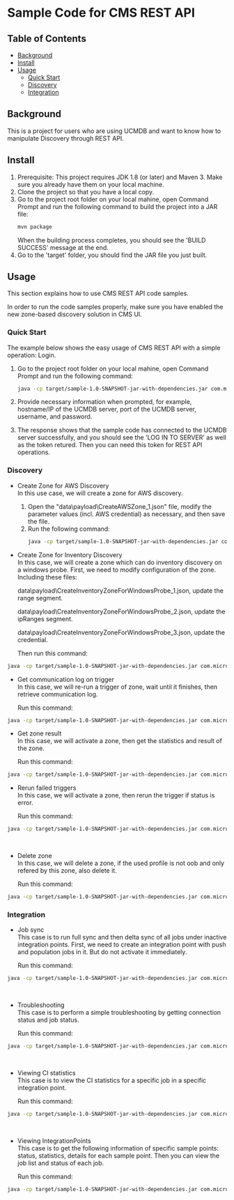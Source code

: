 # Sample Code for CMS REST API

## Table of Contents

- [Background](#background)
- [Install](#install)
- [Usage](#usage)
	- [Quick Start](#quick-start)
	- [Discovery](#discovery)
	- [Integration](#integration)

## Background

This is a project for users who are using UCMDB and want to know how to manipulate Discovery through REST API. 



## Install

1. Prerequisite: This project requires JDK 1.8 (or later) and Maven 3. Make sure you already have them on your local machine. 
2. Clone the project so that you have a local copy. 
3. Go to the project root folder on your local mahine, open Command Prompt and run the following command to build the project into a JAR file:
   ```sh
   mvn package
   ```
   When the building process completes, you should see the 'BUILD SUCCESS' message at the end.
4. Go to the 'target' folder, you should find the JAR file you just built.



## Usage

This section explains how to use CMS REST API code samples. 

In order to run the code samples properly, make sure you have enabled the new zone-based discovery solution in CMS UI.

### Quick Start

The example below shows the easy usage of CMS REST API with a simple operation: Login. 

1. Go to the project root folder on your local mahine, open Command Prompt and run the following command:

   ```sh
   java -cp target/sample-1.0-SNAPSHOT-jar-with-dependencies.jar com.microfocus.ucmdb.rest.sample.quickstart.LogInToUCMDB
   ```
2. Provide necessary information when prompted, for example, hostname/IP of the UCMDB server, port of the UCMDB server, username, and password.
3. The response shows that the sample code has connected to the UCMDB server successfully, and you should see the 'LOG IN TO SERVER' as well as the token retured. 
   Then you can need this token for REST API operations.


### Discovery
* Create Zone for AWS Discovery  
    In this use case, we will create a zone for AWS discovery. 
    1. Open the "data\payload\CreateAWSZone_1.json" file, modify the parameter values (incl. AWS credential) as necessary, and then save the file.
    2. Run the following command:
       ```sh
       java -cp target/sample-1.0-SNAPSHOT-jar-with-dependencies.jar com.microfocus.ucmdb.rest.sample.discovery.CreateAWSZone
       ```
    

* Create Zone for Inventory Discovery  
    In this case, we will create a zone which can do inventory discovery on a windows probe.
First, we need to modify configuration of the zone. Including these files:

    data\payload\CreateInventoryZoneForWindowsProbe_1.json, update the range segment.

    data\payload\CreateInventoryZoneForWindowsProbe_2.json, update the ipRanges segment.

    data\payload\CreateInventoryZoneForWindowsProbe_3.json, update the credential.

    Then run this command:
    
```sh
java -cp target/sample-1.0-SNAPSHOT-jar-with-dependencies.jar com.microfocus.ucmdb.rest.sample.discovery.CreateInventoryZoneForWindowsProbe
```


* Get communication log on trigger  
    In this case, we will re-run a trigger of zone, wait until it finishes, then retrieve communication log.

    Run this command:

```sh
java -cp target/sample-1.0-SNAPSHOT-jar-with-dependencies.jar com.microfocus.ucmdb.rest.sample.discovery.GetComlogOnTrigger
```

  

* Get zone result  
    In this case, we will activate a zone, then get the statistics and result of the zone.

    Run this command:

```sh
java -cp target/sample-1.0-SNAPSHOT-jar-with-dependencies.jar com.microfocus.ucmdb.rest.sample.discovery.GetZoneResult
```

  

* Rerun failed triggers  
    In this case, we will activate a zone, then rerun the trigger if status is error. 

    Run this command:

```sh
java -cp target/sample-1.0-SNAPSHOT-jar-with-dependencies.jar com.microfocus.ucmdb.rest.sample.discovery.RerunFailedTriggers
```

​    

* Delete zone  
    In this case, we will delete a zone, if the used profile is not oob and only refered by this zone, also delete it.

  Run this command:
  
```sh
java -cp target/sample-1.0-SNAPSHOT-jar-with-dependencies.jar com.microfocus.ucmdb.rest.sample.discovery.DeleteZoneWithAllReference
```

  

### Integration
* Job sync  
    This case is to run full sync and then delta sync of all jobs under inactive integration points.
    First, we need to create an integration point with push and population jobs in it. But do not activate it immediately.
    
    Run this command:
    
```sh
java -cp target/sample-1.0-SNAPSHOT-jar-with-dependencies.jar com.microfocus.ucmdb.rest.sample.integration.JobSyncScenarioSample
```


​    
* Troubleshooting  
    This case is to perform a simple troubleshooting by getting connection status and job status.
    
    Run this command:
    
```sh
java -cp target/sample-1.0-SNAPSHOT-jar-with-dependencies.jar com.microfocus.ucmdb.rest.sample.integration.SimpleTroubleshootingScenarioSample
```


​    
* Viewing CI statistics  
    This case is to view the CI statistics for a specific job in a specific integration point.
    
    Run this command:
    
```sh
java -cp target/sample-1.0-SNAPSHOT-jar-with-dependencies.jar com.microfocus.ucmdb.rest.sample.integration.ViewCIStatisticsScenarioSample
```


​    
* Viewing IntegrationPoints  
    This case is to get the following information of specific sample points: status, statistics, details for each sample point. Then you can view the job list and status of each job.
    
    Run this command:
    
```sh
java -cp target/sample-1.0-SNAPSHOT-jar-with-dependencies.jar com.microfocus.ucmdb.rest.sample.integration.ViewIntegrationPointsScenarioSample
```

​    
